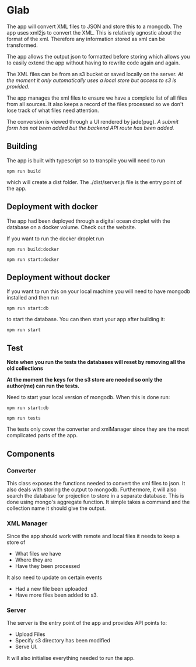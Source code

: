 # Glab

The app will convert XML files to JSON and store this to a mongodb. 
The app uses xml2js to convert the XML. This is relatively agnostic about the format of the xml.
Therefore any information stored as xml can be transformed.


The app allows the output json to formatted before storing which allows you to easily extend the app without having to rewrite code again and again.


The XML files can be from an s3 bucket or saved locally on the server.
*At the moment it only automatically uses a local store but access to s3 is provided.*


The app manages the xml files to ensure we have a complete list of all files from all sources. 
It also keeps a record of the files processed so we don't lose track of what files need attention.

The conversion is viewed through a UI rendered by jade(pug). 
*A submit form has not been added but the backend API route has been added.*

## Building

The app is built with typescript so to transpile you will need to run 

```
npm run build
```

which will create a dist folder. The ./dist/server.js file is the entry point of the app.


## Deployment with docker

The app had been deployed through a digital ocean droplet with the database on a docker volume.
Check out the website. 

If you want to run the docker droplet run 

```
npm run build:docker
```

```
npm run start:docker
```

## Deployment without docker

If you want to run this on your local machine you will need to have mongodb installed and then run

```
npm run start:db
```

to start the database. You can then start your app after building it:

```
npm run start
```


## Test

**Note when you run the tests the databases will reset by removing all the old collections**

**At the moment the keys for the s3 store are needed so only the author(me) can run the tests.**

Need to start your local version of mongodb. When this is done run: 

```
npm run start:db
```

```
npm run tests
```

The tests only cover the converter and xmlManager since they are the most complicated parts of the app.

## Components

### Converter 

This class exposes the functions needed to convert the xml files to json. 
It also deals with storing the output to mongodb. 
Furthermore, it will also search the database for projection to store in a separate database.
This is done using mongo's aggregate function. 
It simple takes a command and the collection name it should give the output.

### XML Manager

Since the app should work with remote and local files it needs to keep a store of

* What files we have
* Where they are
* Have they been processed

It also need to update on certain events

* Had a new file been uploaded
* Have more files been added to s3. 

### Server

The server is the entry point of the app and provides API points to:

* Upload Files
* Specify s3 directory has been modified
* Serve UI.

It will also initialise everything needed to run the app.


